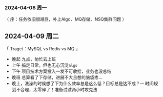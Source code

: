 ### 2024-04-08 周一
（ 序：任务依旧很艰巨，补上Algo、MQ存储、NSQ集群问题 ）


## 2024-04-09 周二

「 Traget：MySQL  vs  Redis  vs  MQ 」
-  晚起 九点，匆忙去上班
-  上午 搞定日常，但也无心沉淀`algo`
-  下午 项目技术方案投入一发不可收拾，业务也没总结
-  晚班 总算看了下存储，进展不大且想的脑袋疼...
-  晚上，洗澡的时候想了下为什么效率总是这么低？目标总是达不成？-- 时间规划不合理，太零碎了！准备试试两小时攻克法
